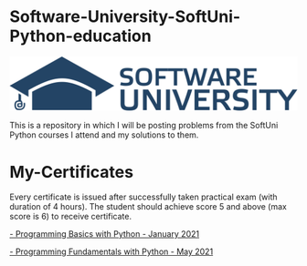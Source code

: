 # Software-University-SoftUni-Python-education
![softuni-logo](https://github.com/vhadzhiev/Software-University-SoftUni-education/blob/main/SoftUni-Logo.png?raw=true)

This is a repository in which I will be posting problems from the SoftUni Python courses I attend and my solutions to them.

# My-Certificates
Every certificate is issued after successfully taken practical exam (with duration of 4 hours). The student should achieve score 5 and above (max score is 6) to receive certificate.

[- Programming Basics with Python - January 2021](https://softuni.bg/certificates/details/100380/88622963)

[- Programming Fundamentals with Python - May 2021](https://softuni.bg/certificates/details/110918/722b529e)
